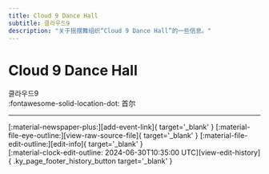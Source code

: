 ```yaml
---
title: Cloud 9 Dance Hall
subtitle: 클라우드9
description: "关于摇摆舞组织“Cloud 9 Dance Hall”的一些信息。"
---
```


# Cloud 9 Dance Hall

클라우드9  
:fontawesome-solid-location-dot: 首尔  


---

<div class="ky_page_footer" markdown>
<div class="ky_page_footer_trailing" markdown="span">
[:material-newspaper-plus:][add-event-link]{ target='_blank' }
[:material-file-eye-outline:][view-raw-source-file]{ target='_blank' }
[:material-file-edit-outline:][edit-info]{ target='_blank' }
</div>
<div class="ky_page_footer_leading" markdown="span">
[:material-clock-edit-outline: 2024-06-30T10:35:00 UTC][view-edit-history]{ .ky_page_footer_history_button target='_blank' }
</div>
</div>

[add-event-link]: https://github.com/swingdance/events/issues/new?assignees=&labels=add+event&projects=&template=02-add_entity.yml&title=%5Bko_KR%5D%20Add%20Event%3A%20%3CName%3E&region=ko_KR&province=Seoul&city=Seoul&org_id=cloud-9-dance-hall "添加活动"
[view-raw-source-file]: https://github.com/swingdance/orgs/blob/main/ko_KR/cloud-9-dance-hall.json "查看原始源文件"
[edit-info]: https://github.com/swingdance/orgs/issues/new?assignees=&labels=update+org&projects=&template=03-update_entity.yml&title=%5Bko_KR%5D%20Update%20Org%3A%20Cloud%209%20Dance%20Hall&region=ko_KR&id=cloud-9-dance-hall&name=Cloud%209%20Dance%20Hall "编辑信息"

[view-edit-history]: https://github.com/swingdance/orgs/commits/main/ko_KR/cloud-9-dance-hall.json "查看编辑历史"
